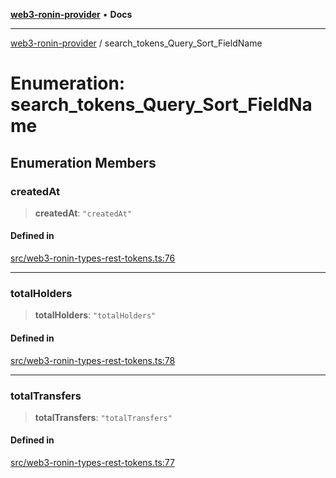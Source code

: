 [**web3-ronin-provider**](../README.md) • **Docs**

***

[web3-ronin-provider](../globals.md) / search\_tokens\_Query\_Sort\_FieldName

# Enumeration: search\_tokens\_Query\_Sort\_FieldName

## Enumeration Members

### createdAt

> **createdAt**: `"createdAt"`

#### Defined in

[src/web3-ronin-types-rest-tokens.ts:76](https://github.com/chuacw/web3-ronin-provider/blob/4a5337409914c1435eb29cf10385b5e91a5e50ae/src/web3-ronin-types-rest-tokens.ts#L76)

***

### totalHolders

> **totalHolders**: `"totalHolders"`

#### Defined in

[src/web3-ronin-types-rest-tokens.ts:78](https://github.com/chuacw/web3-ronin-provider/blob/4a5337409914c1435eb29cf10385b5e91a5e50ae/src/web3-ronin-types-rest-tokens.ts#L78)

***

### totalTransfers

> **totalTransfers**: `"totalTransfers"`

#### Defined in

[src/web3-ronin-types-rest-tokens.ts:77](https://github.com/chuacw/web3-ronin-provider/blob/4a5337409914c1435eb29cf10385b5e91a5e50ae/src/web3-ronin-types-rest-tokens.ts#L77)
